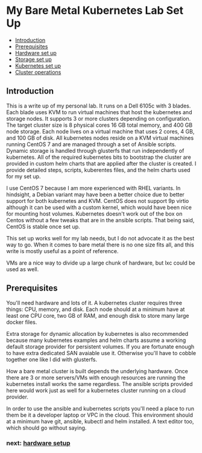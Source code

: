 # My Bare Metal Kubernetes Lab Set Up

* [Introduction](https://github.com/jfelten/My_bare_metal_k8s/blob/master/README.md#introduction)
* [Prerequisites](https://github.com/jfelten/My_bare_metal_k8s/blob/master/README.md#prereq)
* [Hardware set up](https://github.com/jfelten/My_bare_metal_k8s/blob/master/hardware.md)
* [Storage set up](https://github.com/jfelten/My_bare_metal_k8s/blob/master/storage.md)
* [Kubernetes set up](https://github.com/jfelten/My_bare_metal_k8s/blob/master/kubernetes.md)
* [Cluster operations](https://github.com/jfelten/My_bare_metal_k8s/blob/master/clusterops.md)

## <a name="introduction"></a>Introduction

This is a write up of my personal lab. It runs on a Dell 6105c with 3 blades. Each blade uses KVM to run virtual machines that host the kubernetes and storage nodes. It supports 3 or more clusters depending on configuration. The target cluster size is 8 physical cores 16 GB total memory, and 400 GB node storage.  Each node lives on a virtual machine that uses 2 cores, 4 GB, and 100 GB of disk. All kubernetes nodes reside on a KVM virtual machines running CentOS 7 and are managed through a set of Ansible scripts. Dynamic storage is handled through glusterfs that run independently of kubernetes. All of the required kubernetes bits to bootstrap the cluster are provided in custom helm charts that are applied after the cluster is created. I provide detailed steps, scripts, kuberentes files, and the helm charts used for my set up.

I use CentOS 7 because I am more experienced with RHEL variants. In hindsight, a Debian variant may have been a better choice due to better support for both kubernetes and KVM. CentOS does not support 9p virtio although it can be used with a custom kernel, which would have been nice for mounting host volumes. Kubernetes doesn't work out of the box on Centos without a few tweaks that are in the ansible scripts.  That being said, CentOS is stable once set up.

This set up works well for my lab needs, but I do not advocate it as the best way to go. When it comes to bare metal there is no one size fits all, and this write is mostly useful as a point of reference. 

VMs are a nice way to divide up a large chunk of hardware, but lxc could be used as well.

## <a name="prereq"></a>Prerequisites

You'll need hardware and lots of it.  A kubernetes cluster requires three things: CPU, memory, and disk.  Each node should at a minimum have at least one CPU core,  two GB of RAM, and enough disk to store many large docker files.  

Extra storage for dynamic allocation by kubernetes is also recommended because many kubernetes examples and helm charts assume a working default storage provider for persistent volumes.  If you are fortunate enough to have extra dedicated SAN avaiable use it.  Otherwise you'll have to cobble together one like I did with glusterfs.

How a bare metal cluster is built depends the underlying hardware.  Once there are 3 or more servers/VMs with enough resources are running the kubernetes install works the same regardless.  The ansible scripts provided here would work just as well for a kubernetes cluster running on a cloud provider.

In order to use the ansible and kubernetes scripts you'll need a place to run them be it a developer laptop or VPC in the cloud.  This environment should at a minimum have git, ansible, kubectl and helm installed.  A text editor too, which should go without saying.

### next: [hardware setup](https://github.com/jfelten/My_bare_metal_k8s/blob/master/hardware.md)